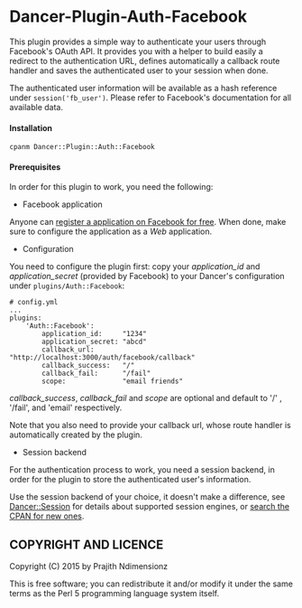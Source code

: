 Dancer-Plugin-Auth-Facebook
===========================

This plugin provides a simple way to authenticate your users through Facebook's
OAuth API. It provides you with a helper to build easily a redirect to the
authentication URL, defines automatically a callback route handler and saves the
authenticated user to your session when done.

The authenticated user information will be available as a hash reference under
```session('fb_user')```. Please refer to Facebook's documentation for all available
data.


#### Installation ####

    cpanm Dancer::Plugin::Auth::Facebook


#### Prerequisites ####

In order for this plugin to work, you need the following:

* Facebook application

Anyone can [register a application on Facebook for free](https://developers.facebook.com).
When done, make sure to configure the application as a *Web* application.

* Configuration

You need to configure the plugin first: copy your *application_id* and *application_secret*
(provided by Facebook) to your Dancer's configuration under ```plugins/Auth::Facebook```:

    # config.yml
    ...
    plugins:
        'Auth::Facebook':
            application_id:     "1234"
            application_secret: "abcd"
            callback_url:       "http://localhost:3000/auth/facebook/callback"
            callback_success:   "/"
            callback_fail:      "/fail"
            scope:              "email friends"

*callback_success*, *callback_fail* and *scope* are optional and default to
'/' , '/fail', and 'email' respectively.

Note that you also need to provide your callback url, whose route handler is automatically
created by the plugin.

* Session backend

For the authentication process to work, you need a session backend, in order for
the plugin to store the authenticated user's information.

Use the session backend of your choice, it doesn't make a difference, see
[Dancer::Session](https://metacpan.org/pod/Dancer::Session) for details about
supported session engines, or [search the CPAN for new ones](http://search.cpan.org/search?query=Dancer-Session).



COPYRIGHT AND LICENCE
---------------------

Copyright (C) 2015 by Prajith Ndimensionz

This is free software; you can redistribute it and/or modify it under
the same terms as the Perl 5 programming language system itself.
